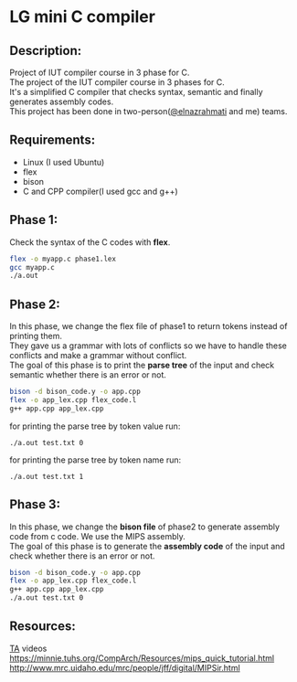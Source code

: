 # LG mini C compiler
## Description:  
Project of IUT compiler course in 3 phase for C.  
The project of the IUT compiler course in 3 phases for C.  
It's a simplified C compiler that checks syntax, semantic and finally generates assembly codes.  
This project has been done in two-person([@elnazrahmati](https://github.com/elnazrahmati) and me) teams.   
## Requirements:
- Linux (I used Ubuntu)
- flex
- bison
- C and CPP compiler(I used gcc and g++)
## Phase 1:
Check the syntax of the C codes with **flex**.  
```bash
flex -o myapp.c phase1.lex
gcc myapp.c
./a.out 
```
## Phase 2:
In this phase, we change the flex file of phase1 to return tokens instead of printing them.  
They gave us a grammar with lots of conflicts so we have to handle these conflicts and make a grammar without conflict.    
The goal of this phase is to print the **parse tree** of the input and check semantic whether there is an error or not.  
```bash
bison -d bison_code.y -o app.cpp
flex -o app_lex.cpp flex_code.l
g++ app.cpp app_lex.cpp 
```
for printing the parse tree by token value run:
```
./a.out test.txt 0
```
for printing the parse tree by token name run: 
```
./a.out test.txt 1
```
## Phase 3:
In this phase, we change the **bison file** of phase2 to generate assembly code from c code. We use the MIPS assembly.  
The goal of this phase is to generate the **assembly code** of the input and check whether there is an error or not.  
```bash
bison -d bison_code.y -o app.cpp
flex -o app_lex.cpp flex_code.l
g++ app.cpp app_lex.cpp 
./a.out test.txt 0
```
## Resources:  
[TA](https://github.com/milad2golnia) videos  
https://minnie.tuhs.org/CompArch/Resources/mips_quick_tutorial.html  
http://www.mrc.uidaho.edu/mrc/people/jff/digital/MIPSir.html
